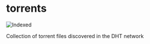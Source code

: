 torrents 
========
![Indexed](https://img.shields.io/badge/indexed-133646-blue)

Collection of torrent files discovered in the DHT network
